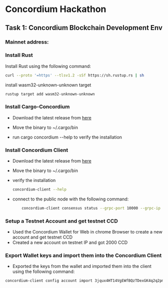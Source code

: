 # Concordium Hackathon 

## Task 1: Concordium Blockchain Development Env

### Mainnet address: 

### Install Rust
Install Rust using the following command:

```bash
curl --proto '=https' --tlsv1.2 -sSf https://sh.rustup.rs | sh
```

install wasm32-unknown-unknown target

```bash
rustup target add wasm32-unknown-unknown
```


### Install Cargo-Concordium

- Download the latest release from [here](https://developer.concordium.software/en/mainnet/net/installation/downloads-testnet.html#cargo-concordium-testnet)

- Move the binary to ~/.cargo/bin

- run cargo concordium --help to verify the installation




### Install Concordium Client

- Download the latest release from [here](https://developer.concordium.software/en/mainnet/net/installation/downloads-testnet.html#concordium-node-and-client-download-testnet)
    
- Move the binary to ~/.cargo/bin
    
-  verify the installation
    
    ```bash
    concordium-client --help
    ```

- connect to the public node with the following command:
        
    ```bash
        concordium-client consensus status --grpc-port 10000 --grpc-ip node.testnet.concordium.com
    ```

### Setup a Testnet Account and get testnet CCD

- Used the Concordium Wallet for Web in chrome Browser to create a new account and get testnet CCD
- Created a new account on testnet IP and got 2000 CCD


### Export Wallet keys and import them into the Concordium Client

- Exported the keys from the wallet and imported them into the client using the following command:

```bash
concordium-client config account import 3jqux4HT14VgEWfBQzTDexGK4q2q2pmpMRDZYDvxKJks5pkupt.export --name Gunwant
```

